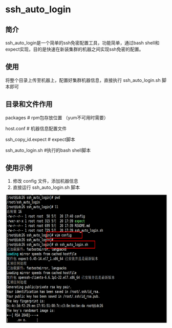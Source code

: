 # ssh_auto_login
## 简介
ssh_auto_login是一个简单的ssh免密配置工具，功能简单，通过bash shell和expect实现，目的是快速在新装集群的机器之间实现ssh免密的配置。
## 使用
将整个目录上传至机器上，配置好集群机器信息，直接执行 ssh_auto_login.sh 脚本即可
## 目录和文件作用
packages                                         # rpm包存放位置 （yum不可用时需要）

host.conf                                             # 机器信息配置文件

ssh_copy_id.expect                                            #  expect脚本

ssh_auto_login.sh                              #执行的bash shell脚本
## 使用示例

1. 修改 config 文件，添加机器信息
2. 直接运行 ssh_auto_login.sh 脚本

 <img src="https://github.com/dxdbl/ssh_auto_login/blob/master/images/ssh_auto_login.png" width = "600" height = "400" alt="image" align=center />
 
 
